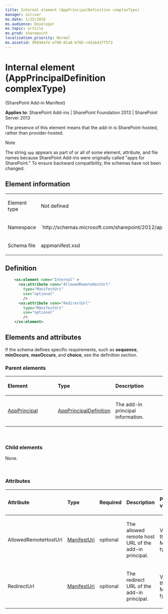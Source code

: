 ```yaml
---
title: Internal element (AppPrincipalDefinition complexType)
manager: soliver
ms.date: 1/25/2016
ms.audience: Developer
ms.topic: article
ms.prod: sharepoint
localization_priority: Normal
ms.assetid: d9694afe-e700-81a8-b76b-c42ebd1ff5f3
---
```


# Internal element (AppPrincipalDefinition complexType) 

(SharePoint Add-in Manifest)

**Applies to**: SharePoint Add-ins | SharePoint Foundation 2013 | SharePoint Server 2013

The presence of this element means that the add-in is SharePoint-hosted, rather than provider-hosted.

> [!NOTE] 
> The string `app` appears as part of or all of some element, attribute, and file names because SharePoint Add-ins were originally called "apps for SharePoint." To ensure backward compatibility, the schemas have not been changed.

## Element information

<table>
<colgroup>
<col width="50%" />
<col width="50%" />
</colgroup>
<tbody>
<tr class="odd">
<td align="left"><p><span class="label">Element type</span></p></td>
<td align="left"><p>Not defined</p></td>
</tr>
<tr class="even">
<td align="left"><p><span class="label">Namespace</span></p></td>
<td align="left"><p>`http://schemas.microsoft.com/sharepoint/2012/app/manifest`</p></td>
</tr>
<tr class="odd">
<td align="left"><p><span class="label">Schema file</span></p></td>
<td align="left"><p>appmanifest.xsd</p></td>
</tr>
</tbody>
</table>

## Definition

```XML 
    <xs:element name="Internal" >
      <xs:attribute name="AllowedRemoteHostUrl"
        type="ManifestUri"
        use="optional"
        />
      <xs:attribute name="RedirectUrl"
        type="ManifestUri"
        use="optional"
        />
    </xs:element>
```

## Elements and attributes

If the schema defines specific requirements, such as **sequence**, **minOccurs**, **maxOccurs**, and **choice**, see the definition section.

### Parent elements

<table>
<colgroup>
<col width="33%" />
<col width="33%" />
<col width="33%" />
</colgroup>
<thead>
<tr class="header">
<th align="left"><p>Element</p></th>
<th align="left"><p>Type</p></th>
<th align="left"><p>Description</p></th>
</tr>
</thead>
<tbody>
<tr class="odd">
<td align="left"><p><a href="appprincipal-element-appdefinition-complextypesharepoint-add-in-manifest.md">AppPrincipal</a></p></td>
<td align="left"><p><a href="appprincipaldefinition-complextype-sharepoint-add-in-manifest.md">AppPrincipalDefinition</a></p></td>
<td align="left"><p>The add-in principal information.</p></td>
</tr>
</tbody>
</table>

<br/>

### Child elements

None.

<br/>

### Attributes

<table>
<colgroup>
<col width="15%" />
<col width="15%" />
<col width="15%" />
<col width="30%" />
<col width="25%" />
</colgroup>
<thead>
<tr class="header">
<th align="left"><p>Attribute</p></th>
<th align="left"><p>Type</p></th>
<th align="left"><p>Required</p></th>
<th align="left"><p>Description</p></th>
<th align="left"><p>Possible values</p></th>
</tr>
</thead>
<tbody>
<tr class="odd">
<td align="left"><p>AllowedRemoteHostUrl</p></td>
<td align="left"><p><a href="manifesturi-simpletype-sharepoint-add-in-manifest.md">ManifestUri</a></p></td>
<td align="left"><p>optional</p></td>
<td align="left"><p>The allowed remote host URL of the add-in principal.</p></td>
<td align="left"><p>Values of the ManifestUri type.</p></td>
</tr>
<tr class="even">
<td align="left"><p>RedirectUrl</p></td>
<td align="left"><p><a href="manifesturi-simpletype-sharepoint-add-in-manifest.md">ManifestUri</a></p></td>
<td align="left"><p>optional</p></td>
<td align="left"><p>The redirect URL of the add-in principal.</p></td>
<td align="left"><p>Values of the ManifestUri type.</p></td>
</tr>
</tbody>
</table>


<br/>
<br/>





